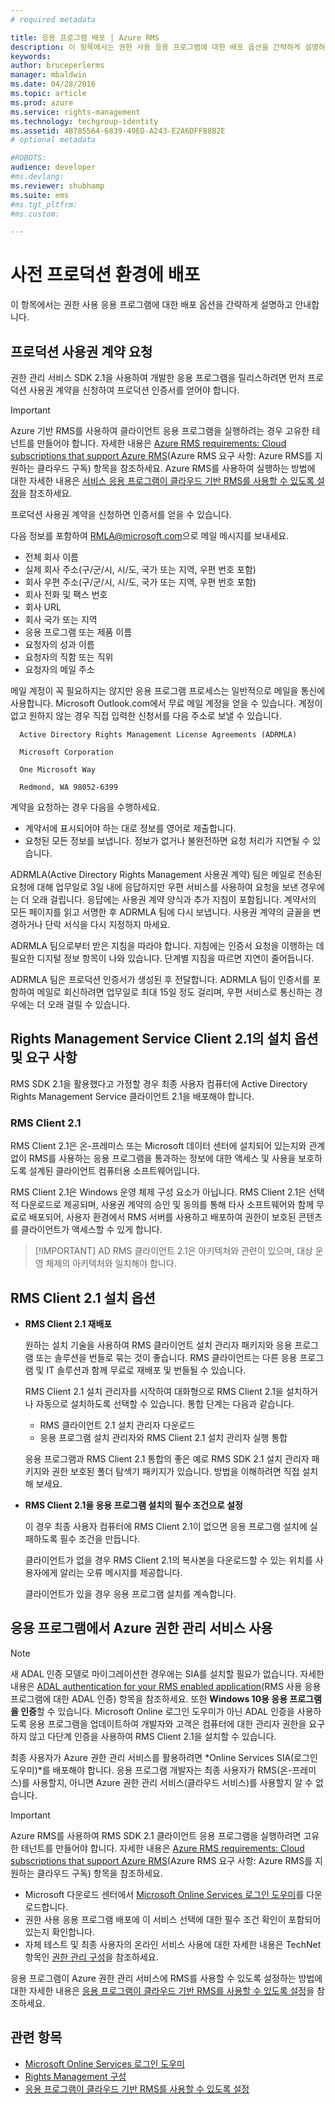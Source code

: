 ```yaml
---
# required metadata

title: 응용 프로그램 배포 | Azure RMS
description: 이 항목에서는 권한 사용 응용 프로그램에 대한 배포 옵션을 간략하게 설명하고 안내합니다.
keywords:
author: bruceperlerms
manager: mbaldwin
ms.date: 04/28/2016
ms.topic: article
ms.prod: azure
ms.service: rights-management
ms.technology: techgroup-identity
ms.assetid: 4B785564-6839-49ED-A243-E2A6DFF88B2E
# optional metadata

#ROBOTS:
audience: developer
#ms.devlang:
ms.reviewer: shubhamp
ms.suite: ems
#ms.tgt_pltfrm:
#ms.custom:

---
```


# 사전 프로덕션 환경에 배포


이 항목에서는 권한 사용 응용 프로그램에 대한 배포 옵션을 간략하게 설명하고 안내합니다.

## 프로덕션 사용권 계약 요청

 권한 관리 서비스 SDK 2.1을 사용하여 개발한 응용 프로그램을 릴리스하려면 먼저 프로덕션 사용권 계약을 신청하여 프로덕션 인증서를 얻어야 합니다.

> [!IMPORTANT]
> Azure 기반 RMS를 사용하여 클라이언트 응용 프로그램을 실행하려는 경우 고유한 테넌트를 만들어야 합니다. 자세한 내용은 [Azure RMS requirements: Cloud subscriptions that support Azure RMS](../get-started/requirements-subscriptions.md)(Azure RMS 요구 사항: Azure RMS를 지원하는 클라우드 구독) 항목을 참조하세요.
> Azure RMS를 사용하여 실행하는 방법에 대한 자세한 내용은 [서비스 응용 프로그램이 클라우드 기반 RMS를 사용할 수 있도록 설정](how-to-use-file-api-with-aadrm-cloud.md)을 참조하세요.

프로덕션 사용권 계약을 신청하면 인증서를 얻을 수 있습니다.

다음 정보를 포함하여 [RMLA@microsoft.com](mailto:rmla@microsoft.com)으로 메일 메시지를 보내세요.

- 전체 회사 이름
- 실제 회사 주소(구/군/시, 시/도, 국가 또는 지역, 우편 번호 포함)
- 회사 우편 주소(구/군/시, 시/도, 국가 또는 지역, 우편 번호 포함)
- 회사 전화 및 팩스 번호
- 회사 URL
- 회사 국가 또는 지역
- 응용 프로그램 또는 제품 이름
- 요청자의 성과 이름
- 요청자의 직함 또는 직위
- 요청자의 메일 주소

메일 계정이 꼭 필요하지는 않지만 응용 프로그램 프로세스는 일반적으로 메일을 통신에 사용합니다. Microsoft Outlook.com에서 무료 메일 계정을 얻을 수 있습니다. 계정이 없고 원하지 않는 경우 직접 입력한 신청서를 다음 주소로 보낼 수 있습니다.

      Active Directory Rights Management License Agreements (ADRMLA)

      Microsoft Corporation

      One Microsoft Way

      Redmond, WA 98052-6399

계약을 요청하는 경우 다음을 수행하세요.
- 계약서에 표시되어야 하는 대로 정보를 영어로 제출합니다.
- 요청된 모든 정보를 보냅니다. 정보가 없거나 불완전하면 요청 처리가 지연될 수 있습니다.

ADRMLA(Active Directory Rights Management 사용권 계약) 팀은 메일로 전송된 요청에 대해 업무일로 3일 내에 응답하지만 우편 서비스를 사용하여 요청을 보낸 경우에는 더 오래 걸립니다. 응답에는 사용권 계약 양식과 추가 지침이 포함됩니다. 계약서의 모든 페이지를 읽고 서명한 후 ADRMLA 팀에 다시 보냅니다. 사용권 계약의 글꼴을 변경하거나 단락 서식을 다시 지정하지 마세요.

ADRMLA 팀으로부터 받은 지침을 따라야 합니다. 지침에는 인증서 요청을 이행하는 데 필요한 디지털 정보 항목이 나와 있습니다. 단계별 지침을 따르면 지연이 줄어듭니다.

ADRMLA 팀은 프로덕션 인증서가 생성된 후 전달합니다. ADRMLA 팀이 인증서를 포함하여 메일로 회신하려면 업무일로 최대 15일 정도 걸리며, 우편 서비스로 통신하는 경우에는 더 오래 걸릴 수 있습니다.


## Rights Management Service Client 2.1의 설치 옵션 및 요구 사항

RMS SDK 2.1을 활용했다고 가정할 경우 최종 사용자 컴퓨터에 Active Directory Rights Management Service 클라이언트 2.1을 배포해야 합니다.

### RMS Client 2.1

RMS Client 2.1은 온-프레미스 또는 Microsoft 데이터 센터에 설치되어 있는지와 관계없이 RMS를 사용하는 응용 프로그램을 통과하는 정보에 대한 액세스 및 사용을 보호하도록 설계된 클라이언트 컴퓨터용 소프트웨어입니다.

RMS Client 2.1은 Windows 운영 체제 구성 요소가 아닙니다. RMS Client 2.1은 선택적 다운로드로 제공되며, 사용권 계약의 승인 및 동의를 통해 타사 소프트웨어와 함께 무료로 배포되어, 사용자 환경에서 RMS 서버를 사용하고 배포하여 권한이 보호된 콘텐츠를 클라이언트가 액세스할 수 있게 합니다.


> [!IMPORTANT] AD RMS 클라이언트 2.1은 아키텍처와 관련이 있으며, 대상 운영 체제의 아키텍처와 일치해야 합니다.


## RMS Client 2.1 설치 옵션

-   **RMS Client 2.1 재배포**

    원하는 설치 기술을 사용하여 RMS 클라이언트 설치 관리자 패키지와 응용 프로그램 또는 솔루션을 번들로 묶는 것이 좋습니다. RMS 클라이언트는 다른 응용 프로그램 및 IT 솔루션과 함께 무료로 재배포 및 번들될 수 있습니다.

    RMS Client 2.1 설치 관리자를 시작하여 대화형으로 RMS Client 2.1을 설치하거나 자동으로 설치하도록 선택할 수 있습니다. 통합 단계는 다음과 같습니다.

    -   RMS 클라이언트 2.1 설치 관리자 다운로드
    -   응용 프로그램 설치 관리자와 RMS Client 2.1 설치 관리자 실행 통합

    응용 프로그램과 RMS Client 2.1 통합의 좋은 예로 RMS SDK 2.1 설치 관리자 패키지와 권한 보호된 폴더 탐색기 패키지가 있습니다. 방법을 이해하려면 직접 설치해 보세요.

-   **RMS Client 2.1을 응용 프로그램 설치의 필수 조건으로 설정**

    이 경우 최종 사용자 컴퓨터에 RMS Client 2.1이 없으면 응용 프로그램 설치에 실패하도록 필수 조건을 만듭니다.

    클라이언트가 없을 경우 RMS Client 2.1의 복사본을 다운로드할 수 있는 위치를 사용자에게 알리는 오류 메시지를 제공합니다.

    클라이언트가 있을 경우 응용 프로그램 설치를 계속합니다.

## 응용 프로그램에서 Azure 권한 관리 서비스 사용

> [!NOTE]
> 새 ADAL 인증 모델로 마이그레이션한 경우에는 SIA를 설치할 필요가 없습니다. 자세한 내용은 [ADAL authentication for your RMS enabled application](adal-auth.md)(RMS 사용 응용 프로그램에 대한 ADAL 인증) 항목을 참조하세요.
> 또한 **Windows 10용 응용 프로그램을 인증**할 수 있습니다. Microsoft Online 로그인 도우미가 아닌 ADAL 인증을 사용하도록 응용 프로그램을 업데이트하여 개발자와 고객은 컴퓨터에 대한 관리자 권한을 요구하지 않고 다단계 인증을 사용하여 RMS Client 2.1을 설치할 수 있습니다.


최종 사용자가 Azure 권한 관리 서비스를 활용하려면 *Online Services SIA(로그인 도우미)*를 배포해야 합니다. 응용 프로그램 개발자는 최종 사용자가 RMS(온-프레미스)를 사용할지, 아니면 Azure 권한 관리 서비스(클라우드 서비스)를 사용할지 알 수 없습니다.


> [!IMPORTANT]
> Azure RMS를 사용하여 RMS SDK 2.1 클라이언트 응용 프로그램을 실행하려면 고유한 테넌트를 만들어야 합니다. 자세한 내용은 [Azure RMS requirements: Cloud subscriptions that support Azure RMS](../get-started/requirements-subscriptions.md)(Azure RMS 요구 사항: Azure RMS를 지원하는 클라우드 구독) 항목을 참조하세요.

-   Microsoft 다운로드 센터에서 [Microsoft Online Services 로그인 도우미](http://www.microsoft.com/en-us/download/details.aspx?id=28177)를 다운로드합니다.
-   권한 사용 응용 프로그램 배포에 이 서비스 선택에 대한 필수 조건 확인이 포함되어 있는지 확인합니다.
-   자체 테스트 및 최종 사용자의 온라인 서비스 사용에 대한 자세한 내용은 TechNet 항목인 [권한 관리 구성](https://TechNet.Microsoft.Com/en-us/library/jj585002.aspx)을 참조하세요.

응용 프로그램이 Azure 권한 관리 서비스에 RMS를 사용할 수 있도록 설정하는 방법에 대한 자세한 내용은 [응용 프로그램이 클라우드 기반 RMS를 사용할 수 있도록 설정](how-to-use-file-api-with-aadrm-cloud.md)을 참조하세요.

## 관련 항목

* [Microsoft Online Services 로그인 도우미](http://www.microsoft.com/en-us/download/details.aspx?id=28177)
* [Rights Management 구성](https://TechNet.Microsoft.Com/en-us/library/jj585002.aspx)
* [응용 프로그램이 클라우드 기반 RMS를 사용할 수 있도록 설정](how-to-use-file-api-with-aadrm-cloud.md)
 

 


<!--HONumber=Jun16_HO2-->


